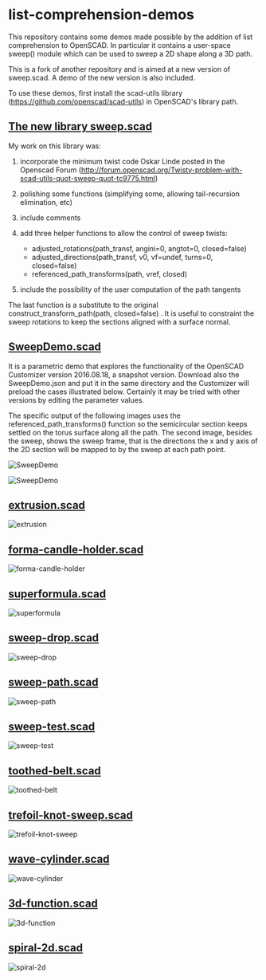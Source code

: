 list-comprehension-demos
========================

This repository contains some demos made possible by the addition of list comprehension to OpenSCAD.
In particular it contains a user-space sweep() module which can be used to sweep a 2D shape along a 3D path.

This is a fork of another repository and is aimed at a new version of sweep.scad. A demo of the new version is also included. 

To use these demos, first install the scad-utils library (https://github.com/openscad/scad-utils) in OpenSCAD's library path.

## [The new library sweep.scad](sweep.scad)

My work on this library was:

1. incorporate the minimum twist code Oskar Linde posted in the Openscad Forum (http://forum.openscad.org/Twisty-problem-with-scad-utils-quot-sweep-quot-tc9775.html)

2. polishing some functions (simplifying some, allowing tail-recursion elimination, etc)

3. include comments

4. add three helper functions to allow the control of sweep twists:

    - adjusted_rotations(path_transf, angini=0, angtot=0, closed=false)
    - adjusted_directions(path_transf, v0, vf=undef, turns=0, closed=false)
    - referenced_path_transforms(path, vref, closed)

5. include the possibility of the user computation of the path tangents

The last function is a substitute to the original
construct_transform_path(path, closed=false) .
It is useful to constraint the sweep rotations to keep the sections aligned
with a surface normal.


## [SweepDemo.scad](SweepDemo.scad)

It is a parametric demo that explores the functionality of the OpenSCAD Customizer version 2016.08.18, a snapshot version. Download also the SweepDemo.json and put it in the same directory and the Customizer will preload the cases illustrated below. Certainly it may be tried with other versions by editing the parameter values.

The specific output of the following images uses the referenced_path_transforms() function so the semicircular section keeps settled on the torus surface along all the path. The second image, besides the sweep, shows the sweep frame, that is the directions the x and y axis of the 2D section will be mapped to by the sweep at each path point.

![SweepDemo](screenshots/SweepDemo_no_frame_no_surface.PNG)

![SweepDemo](screenshots/SweepDemo_show_frame.PNG)

## [extrusion.scad](extrusion.scad)

![extrusion](screenshots/extrusion.png)

## [forma-candle-holder.scad](forma-candle-holder.scad)

![forma-candle-holder](screenshots/forma-candle-holder.png)

## [superformula.scad](superformula.scad)

![superformula](screenshots/superformula.png)

## [sweep-drop.scad](sweep-drop.scad)

![sweep-drop](screenshots/sweep-drop.png)

## [sweep-path.scad](sweep-path.scad)

![sweep-path](screenshots/sweep-path.png)

## [sweep-test.scad](sweep-test.scad)

![sweep-test](screenshots/sweep-test.png)

## [toothed-belt.scad](toothed-belt.scad)

![toothed-belt](screenshots/toothed-belt.png)

## [trefoil-knot-sweep.scad](trefoil-knot-sweep.scad)

![trefoil-knot-sweep](screenshots/trefoil-knot-sweep.png)

## [wave-cylinder.scad](wave-cylinder.scad)

![wave-cylinder](screenshots/wave-cylinder.png)

## [3d-function.scad](3d-function.scad)

![3d-function](screenshots/3d-function.png)

## [spiral-2d.scad](spiral-2d.scad)

![spiral-2d](screenshots/spiral-2d.png)
